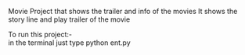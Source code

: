 Movie Project that shows the trailer and info of the movies
It shows the story line and play trailer of the movie<br>

To run this project:-<br>
in the terminal just type python ent.py
